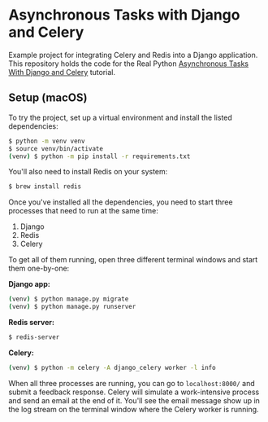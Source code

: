 # Asynchronous Tasks with Django and Celery

Example project for integrating Celery and Redis into a Django application.
This repository holds the code for the Real Python [Asynchronous Tasks With Django and Celery](https://realpython.com/asynchronous-tasks-with-django-and-celery/) tutorial.

## Setup (macOS)

To try the project, set up a virtual environment and install the listed dependencies:

```sh
$ python -m venv venv
$ source venv/bin/activate
(venv) $ python -m pip install -r requirements.txt
```

You'll also need to install Redis on your system:

```sh
$ brew install redis
```

Once you've installed all the dependencies, you need to start three processes that need to run at the same time:

1. Django
2. Redis
3. Celery

To get all of them running, open three different terminal windows and start them one-by-one:

**Django app:**

```sh
(venv) $ python manage.py migrate
(venv) $ python manage.py runserver
```

**Redis server:**

```sh
$ redis-server
```

**Celery:**

```sh
(venv) $ python -m celery -A django_celery worker -l info
```

When all three processes are running, you can go to `localhost:8000/` and submit a feedback response. Celery will simulate a work-intensive process and send an email at the end of it. You'll see the email message show up in the log stream on the terminal window where the Celery worker is running.
